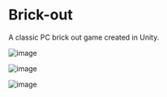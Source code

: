 # Brick-out
A classic PC brick out game created in Unity.

![image](https://github.com/athe-cpu/Brick-out/assets/83352578/05af7278-3175-4bd7-8edd-c5a3f19f660b)

![image](https://github.com/athe-cpu/Brick-out/assets/83352578/15477f6b-baa0-4bda-83d6-47c7f5b76fe3)

![image](https://github.com/athe-cpu/Brick-out/assets/83352578/1f17d004-f180-446f-bff3-23a6f409ff18)

